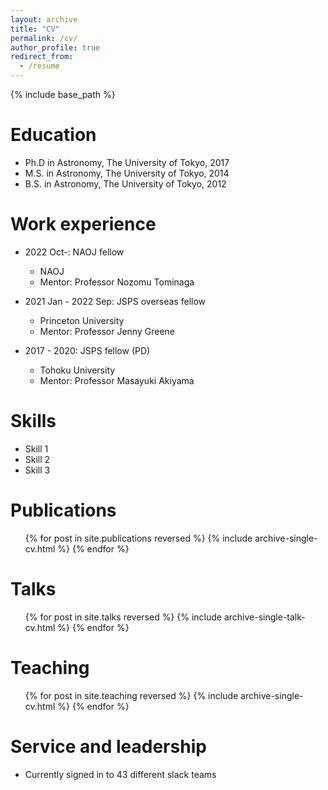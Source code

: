 ```yaml
---
layout: archive
title: "CV"
permalink: /cv/
author_profile: true
redirect_from:
  - /resume
---
```


{% include base_path %}

Education
======
* Ph.D in Astronomy, The University of Tokyo, 2017
* M.S. in Astronomy, The University of Tokyo, 2014
* B.S. in Astronomy, The University of Tokyo, 2012

Work experience
======
* 2022 Oct-: NAOJ fellow
  * NAOJ
  * Mentor: Professor Nozomu Tominaga

* 2021 Jan - 2022 Sep: JSPS overseas fellow
  * Princeton University
  * Mentor: Professor Jenny Greene

* 2017 - 2020: JSPS fellow (PD)
  * Tohoku University
  * Mentor: Professor Masayuki Akiyama

Skills
======
* Skill 1
* Skill 2
* Skill 3

Publications
======
  <ul>{% for post in site.publications reversed %}
    {% include archive-single-cv.html %}
  {% endfor %}</ul>
  
Talks
======
  <ul>{% for post in site.talks reversed %}
    {% include archive-single-talk-cv.html  %}
  {% endfor %}</ul>
  
Teaching
======
  <ul>{% for post in site.teaching reversed %}
    {% include archive-single-cv.html %}
  {% endfor %}</ul>
  
Service and leadership
======
* Currently signed in to 43 different slack teams
